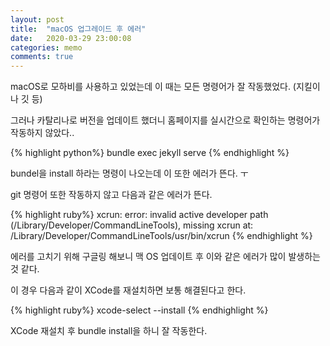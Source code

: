 ```yaml
---
layout: post
title:  "macOS 업그레이드 후 에러"
date:   2020-03-29 23:00:08
categories: memo
comments: true
---
```


macOS로 모하비를 사용하고 있었는데 이 때는 모든 명령어가 잘 작동했었다. (지킬이나 깃 등)

그러나 카탈리나로 버전을 업데이트 했더니 홈페이지를 실시간으로 확인하는 명령어가 작동하지 않았다.. 

{% highlight python%}
bundle exec jekyll serve
{% endhighlight %}

bundel을 install 하라는 명령이 나오는데 이 또한 에러가 뜬다. ㅜ

git 명령어 또한 작동하지 않고 다음과 같은 에러가 뜬다. 

{% highlight ruby%}
xcrun: error: invalid active developer path (/Library/Developer/CommandLineTools), missing xcrun at: /Library/Developer/CommandLineTools/usr/bin/xcrun
{% endhighlight %}

에러를 고치기 위해 구글링 해보니 맥 OS 업데이트 후 이와 같은 에러가 많이 발생하는 것 같다. 

이 경우 다음과 같이 XCode를 재설치하면 보통 해결된다고 한다. 

{% highlight ruby%}
xcode-select --install
{% endhighlight %}

XCode 재설치 후 bundle install을 하니 잘 작동한다. 
